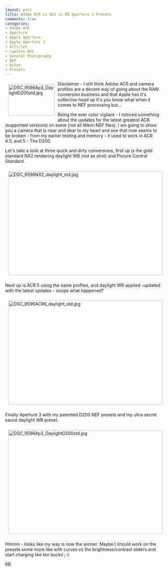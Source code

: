 ```yaml
---
layout: post
title: Adobe ACR vs NX2 vs RB Aperture 3 Presets
comments: true
categories:
- Adobe ACR
- Aperture
- Apple Aperture
- Apple Aperture 3
- Articles
- Capture NX2
- General Photography
- NEF
- Nikon
- Presets
---
```

<a rel="lightbox" href="/wp-content/uploads/2010/07/DSC_9596Ap3_DaylightD200std.jpg"><img title="DSC_9596Ap3_DaylightD200std.jpg" src="/wp-content/uploads/2010/07/.thumbs/.DSC_9596Ap3_DaylightD200std.jpg" border="0" alt="DSC_9596Ap3_DaylightD200std.jpg" hspace="10" vspace="10" width="150" height="101" align="left" /></a>Disclaimer - I still think Adobe ACR and camera profiles are a decent way of going about the RAW conversion business and that Apple has it's collective head up it's you know what when it comes to NEF processing but...

Being the ever color vigilant - I noticed something about the updates for the latest greatest ACR (supported versions) on some (not all Nikon NEF files). I am going to show you a camera that is near and dear to my heart and one that now seems to be broken - from my earlier testing and memory - it used to work in ACR 4.5, and 5 - The D200.

Let's take a look at three quick and dirty conversions, first up is the gold standard NX2 rendering daylight WB (not as shot) and Picture Control Standard.

<img title="DSC_9596NX2_daylight_std.jpg" src="/wp-content/uploads/2010/07/DSC_9596NX2_daylight_std.jpg" border="0" alt="DSC_9596NX2_daylight_std.jpg" hspace="10" vspace="10" width="500" height="335" />

Next up is ACR 5 using the same profiles, and daylight WB applied -updated with the latest updates - ooops what happened?

<img title="DSC_9596ACR6_daylight_std.jpg" src="/wp-content/uploads/2010/07/DSC_9596ACR6_daylight_std.jpg" border="0" alt="DSC_9596ACR6_daylight_std.jpg" hspace="10" vspace="10" width="500" height="335" />

Finally Aperture 3 with my patented D200 NEF presets and my ultra secret sauce daylight WB preset.

<img title="DSC_9596Ap3_DaylightD200std.jpg" src="/wp-content/uploads/2010/07/DSC_9596Ap3_DaylightD200std.jpg" border="0" alt="DSC_9596Ap3_DaylightD200std.jpg" hspace="10" vspace="10" width="500" height="335" />

Hmmm - looks like my way is now the winner. Maybe I should work on the presets some more like with curves vs the brightness/contrast sliders and start charging like ten bucks ;-)

RB